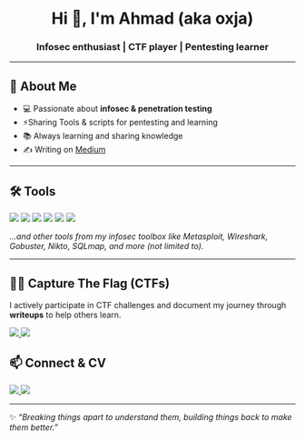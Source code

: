 <h1 align="center">Hi 👋, I'm Ahmad (aka <b>oxja</b>)</h1>
<h3 align="center">Infosec enthusiast | CTF player | Pentesting learner</h3>

---

## 🚀 About Me
- 💻 Passionate about **infosec & penetration testing**  
- ⚡Sharing Tools & scripts for pentesting and learning
- 📚 Always learning and sharing knowledge 
- ✍️ Writing on [Medium](https://medium.com/@oxja)

---

## 🛠️ Tools
<p align="left">
  <img src="https://img.shields.io/badge/Linux-black?style=for-the-badge&logo=linux&logoColor=white"/>
  <img src="https://img.shields.io/badge/Nessus-00A3E0?style=for-the-badge&logo=tenable&logoColor=white"/>
  <img src="https://img.shields.io/badge/Nmap-00457C?style=for-the-badge&logo=Wireshark&logoColor=white"/>
  <img src="https://img.shields.io/badge/Rustscan-DEA584?style=for-the-badge&logo=rust&logoColor=black"/>
  <img src="https://img.shields.io/badge/Python-3670A0?style=for-the-badge&logo=python&logoColor=ffdd54"/>
  <img src="https://img.shields.io/badge/Burp%20Suite-FB542B?style=for-the-badge&logo=burpsuite&logoColor=white"/>
</p>

*...and other tools from my infosec toolbox like Metasploit, Wireshark, Gobuster, Nikto, SQLmap, and more (not limited to).*

---

## 🏴‍☠️ Capture The Flag (CTFs)
I actively participate in CTF challenges and document my journey through **writeups** to help others learn.  

<p align="left">
  <a href="https://tryhackme.com/p/oxja" target="_blank">
    <img src="https://img.shields.io/badge/TryHackMe-212C42?style=for-the-badge&logo=tryhackme&logoColor=white"/>
  </a>
  <a href="https://app.hackthebox.com/profile/1674989" target="_blank">
    <img src="https://img.shields.io/badge/HackTheBox-9FEF00?style=for-the-badge&logo=hackthebox&logoColor=black"/>
  </a>
</p>

## 📫 Connect & CV
<p align="left">
  <a href="https://linkedin.com/in/ahmad-qawaqneh-05a519202" target="_blank">
    <img src="https://img.shields.io/badge/LinkedIn-0A66C2?style=for-the-badge&logo=linkedin&logoColor=white"/>
  </a>
 <a href="https://github.com/oxja/oxja/raw/main/CV.pdf" target="_blank">
    <img src="https://img.shields.io/badge/View%20CV-FF5722?style=for-the-badge&logo=adobeacrobatreader&logoColor=white"/>
  </a>
</p>

---

✨ *“Breaking things apart to understand them, building things back to make them better.”*
